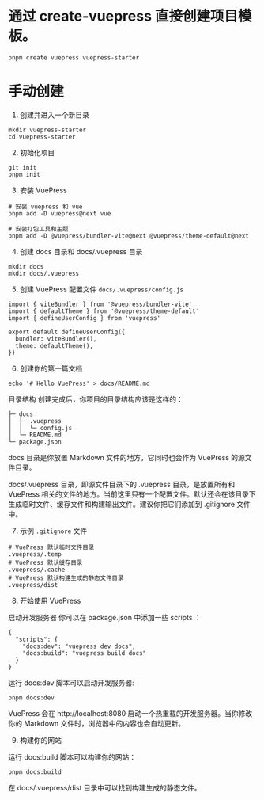 # 通过 create-vuepress 直接创建项目模板。

```
pnpm create vuepress vuepress-starter
```

# 手动创建

1. 创建并进入一个新目录

```
mkdir vuepress-starter
cd vuepress-starter
```

2. 初始化项目

```
git init
pnpm init
```

3. 安装 VuePress

```
# 安装 vuepress 和 vue
pnpm add -D vuepress@next vue

# 安装打包工具和主题
pnpm add -D @vuepress/bundler-vite@next @vuepress/theme-default@next
```

4. 创建 docs 目录和 docs/.vuepress 目录

```
mkdir docs
mkdir docs/.vuepress
```

5. 创建 VuePress 配置文件 `docs/.vuepress/config.js`

```
import { viteBundler } from '@vuepress/bundler-vite'
import { defaultTheme } from '@vuepress/theme-default'
import { defineUserConfig } from 'vuepress'

export default defineUserConfig({
  bundler: viteBundler(),
  theme: defaultTheme(),
})
```

6. 创建你的第一篇文档

```
echo '# Hello VuePress' > docs/README.md
```

目录结构
创建完成后，你项目的目录结构应该是这样的：

```
├─ docs
│  ├─ .vuepress
│  │  └─ config.js
│  └─ README.md
└─ package.json
```

docs 目录是你放置 Markdown 文件的地方，它同时也会作为 VuePress 的源文件目录。

docs/.vuepress 目录，即源文件目录下的 .vuepress 目录，是放置所有和 VuePress 相关的文件的地方。当前这里只有一个配置文件。默认还会在该目录下生成临时文件、缓存文件和构建输出文件。建议你把它们添加到 .gitignore 文件中。

7. 示例 `.gitignore` 文件

```
# VuePress 默认临时文件目录
.vuepress/.temp
# VuePress 默认缓存目录
.vuepress/.cache
# VuePress 默认构建生成的静态文件目录
.vuepress/dist
```

8. 开始使用 VuePress

启动开发服务器
你可以在 package.json 中添加一些 scripts ：

```
{
  "scripts": {
    "docs:dev": "vuepress dev docs",
    "docs:build": "vuepress build docs"
  }
}
```

运行 docs:dev 脚本可以启动开发服务器:

```
pnpm docs:dev
```

VuePress 会在 http://localhost:8080 启动一个热重载的开发服务器。当你修改你的 Markdown 文件时，浏览器中的内容也会自动更新。

9. 构建你的网站

运行 docs:build 脚本可以构建你的网站：

```
pnpm docs:build
```

在 docs/.vuepress/dist 目录中可以找到构建生成的静态文件。